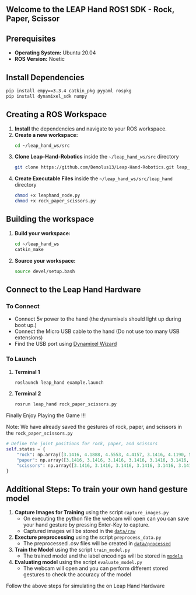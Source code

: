## Welcome to the LEAP Hand ROS1 SDK - Rock, Paper, Scissor

## Prerequisites
- **Operating System:** Ubuntu 20.04
- **ROS Version:** Noetic

## Install Dependencies
```bash
pip install empy==3.3.4 catkin_pkg pyyaml rospkg
pip install dynamixel_sdk numpy
```

## Creating a ROS Workspace
1. **Install** the dependencies and navigate to your ROS workspace.
2. **Create a new workspace:**
    ```bash
    cd ~/leap_hand_ws/src
    ```
3. **Clone Leap-Hand-Robotics** inside the `~/leap_hand_ws/src` directory
    ```bash
    git clone https://github.com/Demolus13/Leap-Hand-Robotics.git leap_hand --recursive
    ```
4. **Create Executable Files** inside the `~/leap_hand_ws/src/leap_hand` directory
    ```bash
    chmod +x leaphand_node.py
    chmod +x rock_paper_scissors.py
    ```

## Building the workspace
1. **Build your workspace:**
    ```bash
    cd ~/leap_hand_ws
    catkin_make
    ```
2. **Source your workspace:**
    ```bash
    source devel/setup.bash
    ```

## Connect to the Leap Hand Hardware
### To Connect
- Connect 5v power to the hand (the dynamixels should light up during boot up.)
- Connect the Micro USB cable to the hand (Do not use too many USB extensions)
- Find the USB port using [Dynamixel Wizard](https://emanual.robotis.com/docs/en/software/dynamixel/dynamixel_wizard2/)

### To Launch
1. **Terminal 1**
    ```bash
    roslaunch leap_hand example.launch
    ```
2. **Terminal 2**
    ```bash
    rosrun leap_hand rock_paper_scissors.py
    ```
Finally Enjoy Playing the Game !!!

Note: We have already saved the gestures of rock, paper, and scissors in the `rock_paper_scissors.py`
```python
# Define the joint positions for rock, paper, and scissors
self.states = {
    "rock": np.array([3.1416, 4.1888, 4.5553, 4.4157, 3.1416, 4.1190, 5.1487, 4.2412, 3.1416, 4.2237, 4.7124, 4.4506, 2.6005, 1.5184, 4.6775, 4.4157]),
    "paper": np.array([3.1416, 3.1416, 3.1416, 3.1416, 3.1416, 3.1416, 3.1416, 3.1416, 3.1416, 3.1416, 3.1416, 3.1416, 3.1416, 3.1416, 3.1416, 3.1416]),
    "scissors": np.array([3.1416, 3.1416, 3.1416, 3.1416, 3.1416, 3.1416, 3.1416, 3.1416, 3.1416, 4.2237, 4.7124, 4.4506, 2.6005, 1.5184, 4.6775, 4.4157])
}
```

## Additional Steps: To train your own hand gesture model
1. **Capture Images for Training** using the script `capture_images.py`
    - On executing the python file the webcam will open can you can save your hand gesture by pressing Enter-Key to capture.
    - Captured images will be stored in the [`data/raw`](./hand_gesture/data/raw/)
2. **Execture preprocessing** using the script `preprocess_data.py`
    - The preprocessed .csv files will be created in [`data/processed`](./hand_gesture/data/processed/)
3. **Train the Model** using the script `train_model.py`
    - The trained model and the label encodings will be stored in [`models`](./hand_gesture/models/)
4. **Evaluating model** using the script `evaluate_model.py`
    - The webcam will open and you can perform different stored gestures to check the accuracy of the model

Follow the above steps for simulating the on Leap Hand Hardware
